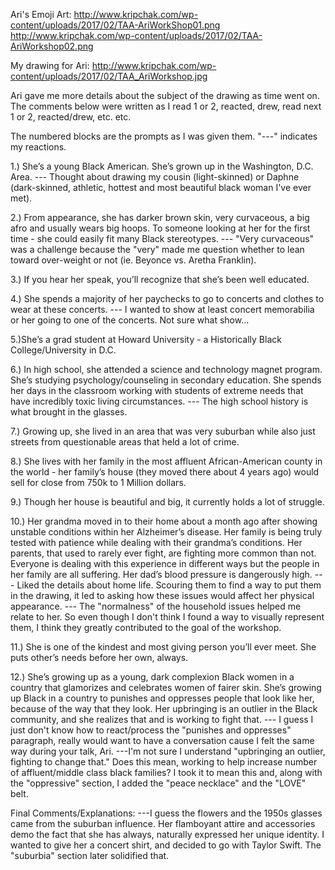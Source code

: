 
Ari's Emoji Art:
http://www.kripchak.com/wp-content/uploads/2017/02/TAA-AriWorkShop01.png
http://www.kripchak.com/wp-content/uploads/2017/02/TAA-AriWorkshop02.png

My drawing for Ari:
http://www.kripchak.com/wp-content/uploads/2017/02/TAA_AriWorkshop.jpg

Ari gave me more details about the subject of the drawing as time went on. The comments below were written as I read 1 or 2, reacted, drew, read next 1 or 2, reacted/drew, etc. etc. 

The numbered blocks are the prompts as I was given them.
"---" indicates my reactions.

1.) She’s a young Black American. She’s grown up in the Washington, D.C. Area.
--- Thought about drawing my cousin (light-skinned) or Daphne (dark-skinned, athletic, hottest and most beautiful black woman I've ever met).

2.) From appearance, she has darker brown skin, very curvaceous, a big afro and usually wears big hoops. To someone looking at her for the first time - she could easily fit many Black stereotypes.
--- "Very curvaceous" was a challenge because the "very" made me question whether to lean toward over-weight or not (ie. Beyonce vs. Aretha Franklin).

3.) If you hear her speak, you’ll recognize that she’s been well educated.

4.) She spends a majority of her paychecks to go to concerts and clothes to wear at these concerts.
--- I wanted to show at least concert memorabilia or her going to one of the concerts. Not sure what show...

5.)She’s a grad student at Howard University - a Historically Black College/University in D.C.

6.) In high school, she attended a science and technology magnet program.
She’s studying psychology/counseling in secondary education. She spends her days in the classroom working with students of extreme needs that have incredibly toxic living circumstances.
--- The high school history is what brought in the glasses.

7.) Growing up, she lived in an area that was very suburban while also just streets from questionable areas that held a lot of crime.

8.) She lives with her family in the most affluent African-American county in the world - her family’s house (they moved there about 4 years ago) would sell for close from 750k to 1 Million dollars.

9.) Though her house is beautiful and big, it currently holds a lot of struggle.

10.) Her grandma moved in to their home about a month ago after showing unstable conditions within her Alzheimer’s disease. Her family is being truly tested with patience while dealing with their grandma’s conditions. Her parents, that used to rarely ever fight, are fighting more common than not. Everyone is dealing with this experience in different ways but the people in her family are all suffering. Her dad’s blood pressure is dangerously high.
--- Liked the details about home life. Scouring them to find a way to put them in the drawing, it led to asking how these issues would affect her physical appearance.
--- The "normalness" of the household issues helped me relate to her. So even though I don't think I found a way to visually represent them, I think they greatly contributed to the goal of the workshop.

11.) She is one of the kindest and most giving person you’ll ever meet. She puts other’s needs before her own, always.

12.) She’s growing up as a young, dark complexion Black women in a country that glamorizes and celebrates women of fairer skin. She’s growing up Black in a country to punishes and oppresses people that look like her, because of the way that they look. Her upbringing is an outlier in the Black community, and she realizes that and is working to fight that.
--- I guess I just don't know how to react/process the "punishes and oppresses" paragraph, really would want to have a conversation cause I felt the same way during your talk, Ari.
---I'm not sure I understand "upbringing an outlier, fighting to change that." Does this mean, working to help increase number of affluent/middle class black families? I took it to mean this and, along with the "oppressive" section, I added the "peace necklace" and the "LOVE" belt.

Final Comments/Explanations:
---I guess the flowers and the 1950s glasses came from the suburban influence. Her flamboyant attire and accessories demo the fact that she has always, naturally expressed her unique identity. I wanted to give her a concert shirt, and decided to go with Taylor Swift. The "suburbia" section later solidified that. 
